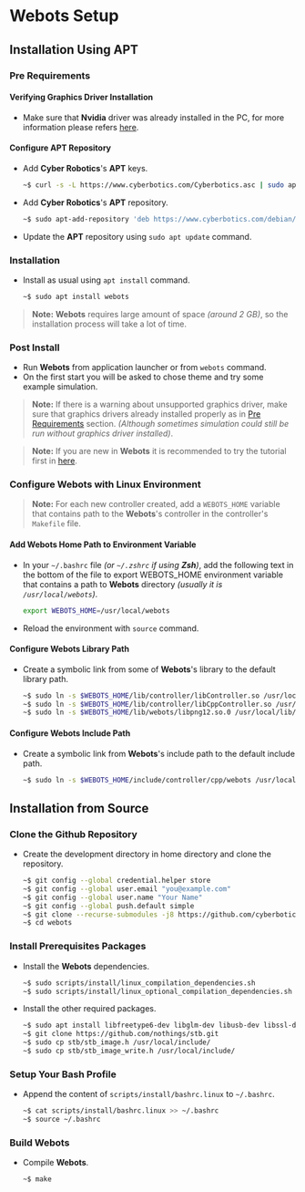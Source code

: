 # Webots Setup

## Installation Using APT

### Pre Requirements

#### Verifying Graphics Driver Installation

- Make sure that **Nvidia** driver was already installed in the PC, for more information please refers [here](https://cyberbotics.com/doc/guide/verifying-your-graphics-driver-installation).

#### Configure APT Repository

- Add **Cyber Robotics**'s **APT** keys.
  ``` sh
  ~$ curl -s -L https://www.cyberbotics.com/Cyberbotics.asc | sudo apt-key add -
  ```
- Add **Cyber Robotics**'s **APT** repository.
  ``` sh
  ~$ sudo apt-add-repository 'deb https://www.cyberbotics.com/debian/ binary-amd64/'
  ```
- Update the **APT** repository using `sudo apt update` command.

### Installation

- Install as usual using `apt install` command.
  ``` sh
  ~$ sudo apt install webots
  ```
> **Note:** **Webots** requires large amount of space _(around 2 GB)_, so the installation process will take a lot of time.

### Post Install

- Run **Webots** from application launcher or from `webots` command.
- On the first start you will be asked to chose theme and try some example simulation.

> **Note:** If there is a warning about unsupported graphics driver, make sure that graphics drivers already installed properly as in [Pre Requirements](#Pre-Requirements) section. _(Although sometimes simulation could still be run without graphics driver installed)_.

> **Note:** If you are new in **Webots** it is recommended to try the tutorial first in [here](https://cyberbotics.com/doc/guide/tutorials).

### Configure Webots with Linux Environment

> **Note:** For each new controller created, add a `WEBOTS_HOME` variable that contains path to the **Webots**'s controller in the controller's `Makefile` file.

#### Add Webots Home Path to Environment Variable

- In your `~/.bashrc` file _(or `~/.zshrc` if using **Zsh**)_, add the following text in the bottom of the file to export WEBOTS_HOME environment variable that contains a path to **Webots** directory _(usually it is `/usr/local/webots`)_.
  ``` sh
  export WEBOTS_HOME=/usr/local/webots
  ```
- Reload the environment with `source` command.

#### Configure Webots Library Path
- Create a symbolic link from some of **Webots**'s library to the default library path.
  ``` sh
  ~$ sudo ln -s $WEBOTS_HOME/lib/controller/libController.so /usr/local/lib/libWebotsController.so
  ~$ sudo ln -s $WEBOTS_HOME/lib/controller/libCppController.so /usr/local/lib/libWebotsCppController.so
  ~$ sudo ln -s $WEBOTS_HOME/lib/webots/libpng12.so.0 /usr/local/lib/libpng12.so.0
  ```

#### Configure Webots Include Path
- Create a symbolic link from **Webots**'s include path to the default include path.
  ``` sh
  ~$ sudo ln -s $WEBOTS_HOME/include/controller/cpp/webots /usr/local/include/webots
  ```

## Installation from Source

### Clone the Github Repository
- Create the development directory in home directory and clone the repository.
    ```sh
    ~$ git config --global credential.helper store
    ~$ git config --global user.email "you@example.com"
    ~$ git config --global user.name "Your Name"
    ~$ git config --global push.default simple
    ~$ git clone --recurse-submodules -j8 https://github.com/cyberbotics/webots.git
    ~$ cd webots
    ```

### Install Prerequisites Packages
- Install the **Webots** dependencies.
    ```sh
    ~$ sudo scripts/install/linux_compilation_dependencies.sh
    ~$ sudo scripts/install/linux_optional_compilation_dependencies.sh
    ```
- Install the other required packages.
    ```sh
    ~$ sudo apt install libfreetype6-dev libglm-dev libusb-dev libssl-dev libzip-dev
    ~$ git clone https://github.com/nothings/stb.git
    ~$ sudo cp stb/stb_image.h /usr/local/include/
    ~$ sudo cp stb/stb_image_write.h /usr/local/include/
    ```

### Setup Your Bash Profile
- Append the content of `scripts/install/bashrc.linux` to `~/.bashrc`.
    ```sh
    ~$ cat scripts/install/bashrc.linux >> ~/.bashrc
    ~$ source ~/.bashrc
    ```

### Build Webots
- Compile **Webots**.
    ```sh
    ~$ make
    ```
